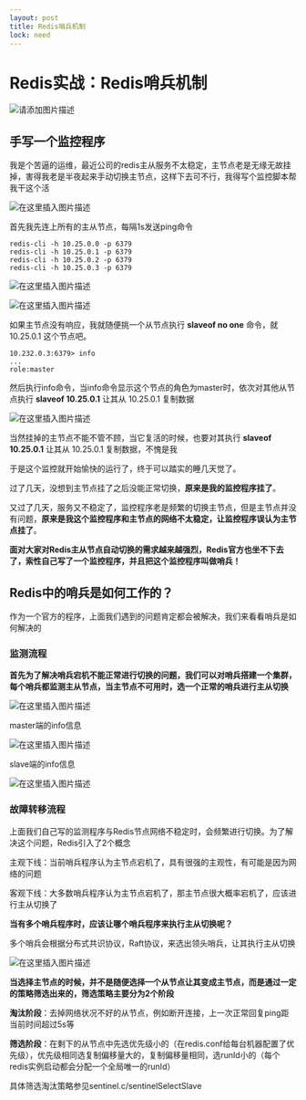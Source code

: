```yaml
---
layout: post
title: Redis哨兵机制
lock: need
---
```


# Redis实战：Redis哨兵机制

![请添加图片描述](https://img-blog.csdnimg.cn/7c4ed1ba25ff4a92b4f7c8a0464ac436.png)

## 手写一个监控程序
我是个苦逼的运维，最近公司的redis主从服务不太稳定，主节点老是无缘无故挂掉，害得我老是半夜起来手动切换主节点，这样下去可不行，我得写个监控脚本帮我干这个活

![在这里插入图片描述](https://img-blog.csdnimg.cn/4c52ebe120e24869b92b94b5fd478ce5.png)

首先我先连上所有的主从节点，每隔1s发送ping命令

```shell
redis-cli -h 10.25.0.0 -p 6379
redis-cli -h 10.25.0.1 -p 6379
redis-cli -h 10.25.0.2 -p 6379
redis-cli -h 10.25.0.3 -p 6379
```

![在这里插入图片描述](https://img-blog.csdnimg.cn/4e8b979091a84c71915f922bb7729c95.png)

![在这里插入图片描述](https://img-blog.csdnimg.cn/3a10a6b79de34f2687b8c10d92734f44.png)

如果主节点没有响应，我就随便挑一个从节点执行 **slaveof no one** 命令，就 10.25.0.1 这个节点吧。

```shell
10.232.0.3:6379> info
...
role:master
```

然后执行info命令，当info命令显示这个节点的角色为master时，依次对其他从节点执行 **slaveof 10.25.0.1** 让其从 10.25.0.1 复制数据

![在这里插入图片描述](https://img-blog.csdnimg.cn/4478ed74a2d540c98a0d95dd4426b8f0.png)

当然挂掉的主节点不能不管不顾，当它复活的时候，也要对其执行 **slaveof 10.25.0.1** 让其从 10.25.0.1 复制数据，不愧是我

于是这个监控就开始愉快的运行了，终于可以踏实的睡几天觉了。

过了几天，没想到主节点挂了之后没能正常切换，**原来是我的监控程序挂了**。

又过了几天，服务又不稳定了，监控程序老是频繁的切换主节点，但是主节点并没有问题，**原来是我这个监控程序和主节点的网络不太稳定，让监控程序误认为主节点挂了**。

**面对大家对Redis主从节点自动切换的需求越来越强烈，Redis官方也坐不下去了，索性自己写了一个监控程序，并且把这个监控程序叫做哨兵！**

## Redis中的哨兵是如何工作的？
作为一个官方的程序，上面我们遇到的问题肯定都会被解决，我们来看看哨兵是如何解决的
### 监测流程
**首先为了解决哨兵宕机不能正常进行切换的问题，我们可以对哨兵搭建一个集群，每个哨兵都监测主从节点，当主节点不可用时，选一个正常的哨兵进行主从切换**

![在这里插入图片描述](https://img-blog.csdnimg.cn/06739e9a9cc34f49b2124df947ec7552.png#pic_center)

master端的info信息

![在这里插入图片描述](https://img-blog.csdnimg.cn/90a7a1a70ff048c9864c441a0f6cfe2f.png)

slave端的info信息

![在这里插入图片描述](https://img-blog.csdnimg.cn/a14044128d5a4856941f0d901728a639.png)

### 故障转移流程
上面我们自己写的监测程序与Redis节点网络不稳定时，会频繁进行切换。为了解决这个问题，Redis引入了2个概念

主观下线：当前哨兵程序认为主节点宕机了，具有很强的主观性，有可能是因为网络的问题

客观下线：大多数哨兵程序认为主节点宕机了，那主节点很大概率宕机了，应该进行主从切换了

**当有多个哨兵程序时，应该让哪个哨兵程序来执行主从切换呢？**

多个哨兵会根据分布式共识协议，Raft协议，来选出领头哨兵，让其执行主从切换

![在这里插入图片描述](https://img-blog.csdnimg.cn/b161848d164c40779ec831afb937a207.png)

**当选择主节点的时候，并不是随便选择一个从节点让其变成主节点，而是通过一定的策略筛选出来的，筛选策略主要分为2个阶段**

**淘汰阶段**：去掉网络状况不好的从节点，例如断开连接，上一次正常回复ping距当前时间超过5s等

**筛选阶段**：在剩下的从节点中先选优先级小的（在redis.conf给每台机器配置了优先级），优先级相同选复制偏移量大的，复制偏移量相同，选runId小的（每个redis实例启动都会分配一个全局唯一的runId）

具体筛选淘汰策略参见sentinel.c/sentinelSelectSlave